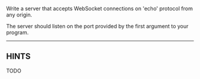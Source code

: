 Write a server that accepts WebSocket connections on 'echo' protocol from any origin.

The server should listen on the port provided by the first argument to your program.

-----------------------------

## HINTS

TODO